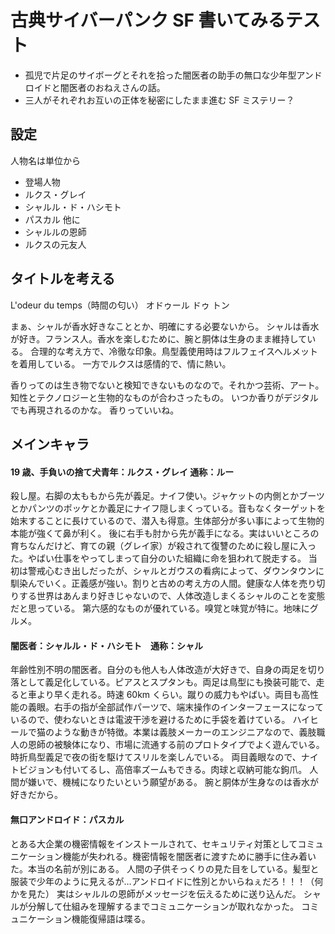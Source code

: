 # 古典サイバーパンク SF 書いてみるテスト

- 孤児で片足のサイボーグとそれを拾った闇医者の助手の無口な少年型アンドロイドと闇医者のおねえさんの話。
- 三人がそれぞれお互いの正体を秘密にしたまま進む SF ミステリー？

## 設定

人物名は単位から

- 登場人物
- ルクス・グレイ
- シャルル・ド・ハシモト
- パスカル
  他に
- シャルルの恩師
- ルクスの元友人

## タイトルを考える

L'odeur du temps（時間の匂い）
オドゥール ドゥ トン

まぁ、シャルが香水好きなこととか、明確にする必要ないから。
シャルは香水が好き。フランス人。香水を楽しむために、腕と胴体は生身のまま維持している。
合理的な考え方で、冷徹な印象。鳥型義使用時はフルフェイスヘルメットを着用している。
一方でルクスは感情的で、情に熱い。

香りってのは生き物でないと検知できないものなので。それかつ芸術、アート。知性とテクノロジーと生物的なものが合わさったもの。
いつか香りがデジタルでも再現されるのかな。
香りっていいね。

## メインキャラ

#### 19 歳、手負いの捨て犬青年：ルクス・グレイ 通称：ルー

殺し屋。右脚の太ももから先が義足。ナイフ使い。ジャケットの内側とかブーツとかパンツのポッケとか義足にナイフ隠しまくっている。音もなくターゲットを始末することに長けているので、潜入も得意。生体部分が多い事によって生物的本能が強くて鼻が利く。
後に右手も肘から先が義手になる。実はいいところの育ちなんだけど、育ての親（グレイ家）が殺されて復讐のために殺し屋に入った。やばい仕事をやってしまって自分のいた組織に命を狙われて脱走する。
当初は警戒心むき出しだったが、シャルとガウスの看病によって、ダウンタウンに馴染んでいく。正義感が強い。割りと古めの考え方の人間。健康な人体を売り切りする世界はあんまり好きじゃないので、人体改造しまくるシャルのことを変態だと思っている。
第六感的なものが優れている。嗅覚と味覚が特に。地味にグルメ。

#### 闇医者：シャルル・ド・ハシモト　通称：シャル

年齢性別不明の闇医者。自分のも他人も人体改造が大好きで、自身の両足を切り落として義足化している。ピアスとスプタンも。両足は鳥型にも換装可能で、走ると車より早く走れる。時速 60km くらい。蹴りの威力もやばい。両目も高性能の義眼。右手の指が全部試作パーツで、端末操作のインターフェースになっているので、使わないときは電波干渉を避けるために手袋を着けている。
ハイヒールで猫のような動きが特徴。本業は義肢メーカーのエンジニアなので、義肢職人の恩師の被験体になり、市場に流通する前のプロトタイプでよく遊んでいる。時折鳥型義足で夜の街を駆けてスリルを楽しんでいる。
両目義眼なので、ナイトビジョンも付いてるし、高倍率ズームもできる。肉球と収納可能な鉤爪。
人間が嫌いで、機械になりたいという願望がある。
腕と胴体が生身なのは香水が好きだから。

#### 無口アンドロイド：パスカル

とある大企業の機密情報をインストールされて、セキュリティ対策としてコミュニケーション機能が失われる。機密情報を闇医者に渡すために勝手に住み着いた。本当の名前が別にある。
人間の子供そっくりの見た目をしている。髪型と服装で少年のように見えるが…アンドロイドに性別とかいらねぇだろ！！！（何かを見た）
実はシャルルの恩師がメッセージを伝えるために送り込んだ。
シャルが分解して仕組みを理解するまでコミュニケーションが取れなかった。
コミュニケーション機能復帰語は喋る。
